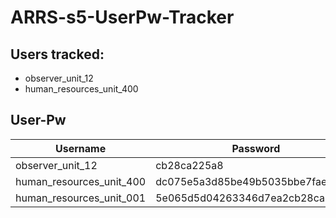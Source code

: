 # ARRS-s5-UserPw-Tracker

## Users tracked:
  * observer_unit_12
  * human_resources_unit_400

## User-Pw
| Username | Password |
|----------|----------|
|observer_unit_12|cb28ca225a8|
|human_resources_unit_400|dc075e5a3d85be49b5035bbe7faebe89|
|human_resources_unit_001|5e065d5d04263346d7ea2cb28ca225a8|
